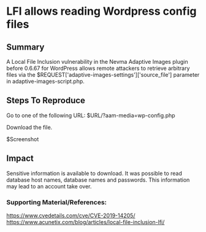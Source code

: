 
# LFI allows reading Wordpress config files

## Summary

A Local File Inclusion vulnerability in the Nevma Adaptive Images plugin before 0.6.67 for WordPress allows remote attackers to retrieve arbitrary files via the $REQUEST['adaptive-images-settings']['source_file'] parameter in adaptive-images-script.php.


## Steps To Reproduce

Go to one of the following URL:
	$URL/?aam-media=wp-config.php

Download the file. 

$Screenshot


## Impact

Sensitive information is available to download. It was possible to read database host names, database names and passwords. This information may lead to an account take over.
 

### Supporting Material/References:
https://www.cvedetails.com/cve/CVE-2019-14205/
https://www.acunetix.com/blog/articles/local-file-inclusion-lfi/




